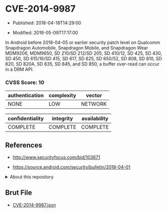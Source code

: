 # CVE-2014-9987

- Published: 2018-04-18T14:29:00

- Modified: 2018-05-09T17:17:00

In Android before 2018-04-05 or earlier security patch level on Qualcomm Snapdragon Automobile, Snapdragon Mobile, and Snapdragon Wear MDM9206, MDM9650, SD 210/SD 212/SD 205, SD 410/12, SD 425, SD 430, SD 450, SD 615/16/SD 415, SD 617, SD 625, SD 650/52, SD 808, SD 810, SD 820, SD 820A, SD 835, SD 845, and SD 850, a buffer over-read can occur in a DRM API.

### CVSS Score: **10**

| authentication | complexity | vector |
| --- | --- | --- |
| NONE | LOW | NETWORK |

| confidentiality | integrity | availability |
| --- | --- | --- |
| COMPLETE | COMPLETE | COMPLETE |

## References

* http://www.securityfocus.com/bid/103671

* https://source.android.com/security/bulletin/2018-04-01

<details>
<summary>About this repository</summary> 

  This repository is part of the project [Live Hack CVE](https://github.com/Live-Hack-CVE). Main website can be found [www.live-hack.org](https://www.live-hack.org) 
  
  Made by [Sn0wAlice](https://github.com/Sn0wAlice) for the people that care about security and need to have a feed of the latest CVEs. Hope you enjoy it, don't forget to star the repo and follow me on [Twitter](https://twitter.com/Sn0wAlice) and [Github](https://github.com/Sn0wAlice). And that is my [personnal website](https://www.alice-snow.me/)

  - [Home Page](https://github.com/Live-Hack-CVE)
  - [Framework](https://github.com/Live-Hack-CVE/cve-framework)
  - [CVE database](https://github.com/Live-Hack-CVE/full_database)
  - [Changelog](https://github.com/Live-Hack-CVE/Changelog)
</details>

## Brut File

* [CVE-2014-9987.json](https://raw.githubusercontent.com/Live-Hack-CVE/full_database/main/cves/2014/CVE-2014-9987.json)

